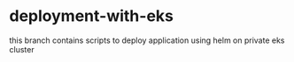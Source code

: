 # deployment-with-eks
this branch contains scripts to deploy application using helm on private eks cluster
